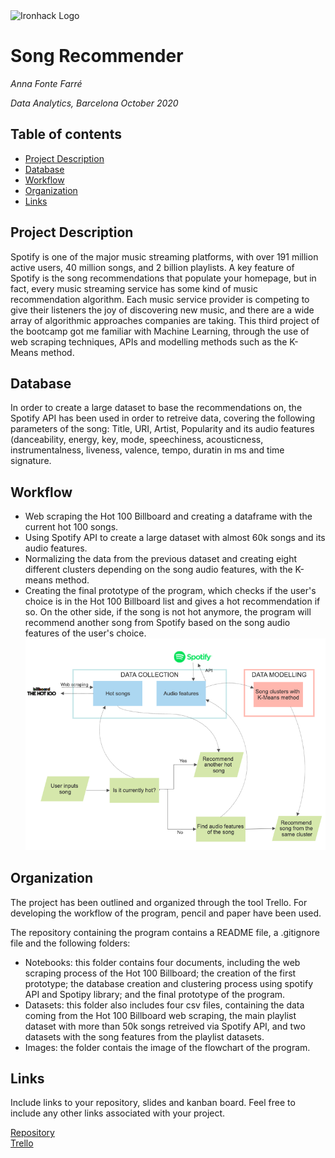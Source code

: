 <img src="https://bit.ly/2VnXWr2" alt="Ironhack Logo" width="100"/>

# Song Recommender
*Anna Fonte Farré*

*Data Analytics, Barcelona October 2020*

## Table of contents
- [Project Description](#project-description)
- [Database](#rules)
- [Workflow](#workflow)
- [Organization](#organization)
- [Links](#links)

## Project Description
Spotify is one of the major music streaming platforms, with over 191 million active users, 40 million songs, and 2 billion playlists. A key feature of Spotify is the song recommendations that populate your homepage, but in fact, every music streaming service has some kind of music recommendation algorithm. Each music service provider is competing to give their listeners the joy of discovering new music, and there are a wide array of algorithmic approaches companies are taking. 
This third project of the bootcamp got me familiar with Machine Learning, through the use of web scraping techniques, APIs and modelling methods such as the K-Means method. 

## Database
In order to create a large dataset to base the recommendations on, the Spotify API has been used in order to retreive data, covering the following parameters of the song: Title, URI, Artist, Popularity and its audio features (danceability, energy, key, mode, speechiness, acousticness, instrumentalness, liveness, valence, tempo, duratin in ms and time signature. 

## Workflow
* Web scraping the Hot 100 Billboard and creating a dataframe with the current hot 100 songs.
* Using Spotify API to create a large dataset with almost 60k songs and its audio features. 
* Normalizing the data from the previous dataset and creating eight different clusters depending on the song audio features, with the K-means method. 
* Creating the final prototype of the program, which checks if the user's choice is in the Hot 100 Billboard list and gives a hot recommendation if so. On the other side, if the song is not hot anymore, the program will recommend another song from Spotify based on the song audio features of the user's choice. 
![Flowchart of the program](/Images/workflow.png)

## Organization
The project has been outlined and organized through the tool Trello. For developing the workflow of the program, pencil and paper have been used. 

The repository containing the program contains a README file, a .gitignore file and the following folders:
* Notebooks: this folder contains four documents, including the web scraping process of the Hot 100 Billboard; the creation of the first prototype; the database creation and clustering process using spotify API and Spotipy library; and the final prototype of the program. 
* Datasets: this folder also includes four csv files, containing the data coming from the Hot 100 Billboard web scraping, the main playlist dataset with more than 50k songs retreived via Spotify API, and two datasets with the song features from the playlist datasets. 
* Images: the folder contais the image of the flowchart of the program. 

## Links
Include links to your repository, slides and kanban board. Feel free to include any other links associated with your project.

[Repository](https://github.com/annafonte/Spotify-Song-Recommender)  
[Trello]()  
